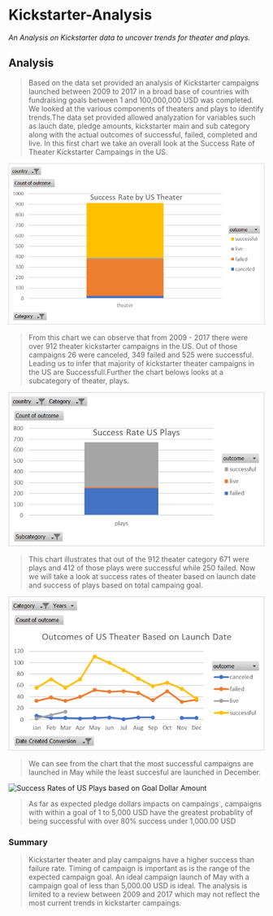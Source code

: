 # Kickstarter-Analysis

*An Analysis on Kickstarter data to uncover trends for theater and plays.*

## Analysis   
>Based on the data set provided an analysis of Kickstarter campaigns launched between 2009 to 2017 in a broad base of countries with  fundraising goals between 1 and 100,000,000 USD was completed. We looked at the various components of theaters and plays to identify trends.The data set provided allowed analyzation for variables such as lauch date, pledge amounts, kickstarter main and sub category along with the actual outcomes of successful, failed, completed and live.
In this first chart we take an overall look at the Success Rate of Theater Kickstarter Campaings in the US.

  ![Success Rate of US Theater](Success%20Rate%20of%20US%20Theater.png)
  
>From this chart we can observe that from 2009 - 2017 there were over 912 theater kickstarter campaigns in the US. Out of those campaigns 26 were canceled, 349 failed and 525 were successful. Leading us to infer that majority of kickstarter theater campaigns in the US are Successfull.Further the chart belows looks at a subcategory of theater, plays.
 
  ![Success Rate of Plays in the US](Success%20Rate%20of%20US%20Plays.png)

>This chart illustrates that out of the 912 theater category 671 were plays and 412 of those plays were successful while 250 failed.
Now we will take a look at success rates of theater based on launch date and success of plays based on total campaing goal.

  ![Outcomes of US Theater Based on Launch Date](Outcomes%20of%20US%20Theater%20based%20on%20launch%20date.png)

>We can see from the chart that the most successful campaigns are launched in May while the least succesful are launched in December.
 
![Success Rates of US Plays based on Goal Dollar Amount](Success%20Fail%20and%20Cancel%20Rates%20of%20Plays%20Based%20on%20Goal%20Dollar%20Amount.png)
  
>As far as expected pledge dollars impacts on campaings , campaigns with within a goal of 1 to 5,000 USD have the greatest probablity      of being successful with over 80% success under 1,000.00 USD

### Summary

>Kickstarter theater and play campaigns have a higher success than failure rate. Timing of campaign is important as is the range of the expected campaign goal. An ideal campaign launch of May with a campaign goal of less than 5,000.00 USD is ideal. The analysis is limited to a review between 2009 and 2017 which may not reflect the most current trends in kickstarter campaings.

